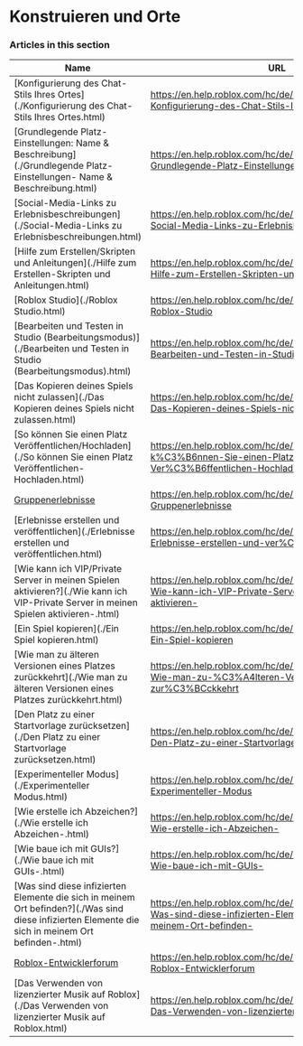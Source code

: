 # Konstruieren und Orte  
### Articles in this section
Name|URL
-|-
[Konfigurierung des Chat-Stils Ihres Ortes](./Konfigurierung des Chat-Stils Ihres Ortes.html) |https://en.help.roblox.com/hc/de/articles/360019904552-Konfigurierung-des-Chat-Stils-Ihres-Ortes
[Grundlegende Platz-Einstellungen: Name & Beschreibung](./Grundlegende Platz-Einstellungen- Name & Beschreibung.html) |https://en.help.roblox.com/hc/de/articles/203314030-Grundlegende-Platz-Einstellungen-Name-Beschreibung
[Social-Media-Links zu Erlebnisbeschreibungen](./Social-Media-Links zu Erlebnisbeschreibungen.html) |https://en.help.roblox.com/hc/de/articles/360000910966-Social-Media-Links-zu-Erlebnisbeschreibungen
[Hilfe zum Erstellen/Skripten und Anleitungen](./Hilfe zum Erstellen-Skripten und Anleitungen.html) |https://en.help.roblox.com/hc/de/articles/203625344-Hilfe-zum-Erstellen-Skripten-und-Anleitungen
[Roblox Studio](./Roblox Studio.html) |https://en.help.roblox.com/hc/de/articles/203313860-Roblox-Studio
[Bearbeiten und Testen in Studio (Bearbeitungsmodus)](./Bearbeiten und Testen in Studio (Bearbeitungsmodus).html) |https://en.help.roblox.com/hc/de/articles/203313870-Bearbeiten-und-Testen-in-Studio-Bearbeitungsmodus-
[Das Kopieren deines Spiels nicht zulassen](./Das Kopieren deines Spiels nicht zulassen.html) |https://en.help.roblox.com/hc/de/articles/203313940-Das-Kopieren-deines-Spiels-nicht-zulassen
[So können Sie einen Platz Veröffentlichen/Hochladen](./So können Sie einen Platz Veröffentlichen-Hochladen.html) |https://en.help.roblox.com/hc/de/articles/203313890-So-k%C3%B6nnen-Sie-einen-Platz-Ver%C3%B6ffentlichen-Hochladen
[Gruppenerlebnisse](./Gruppenerlebnisse.html) |https://en.help.roblox.com/hc/de/articles/203313760-Gruppenerlebnisse
[Erlebnisse erstellen und veröffentlichen](./Erlebnisse erstellen und veröffentlichen.html) |https://en.help.roblox.com/hc/de/articles/203313950-Erlebnisse-erstellen-und-ver%C3%B6ffentlichen
[Wie kann ich VIP/Private Server in meinen Spielen aktivieren?](./Wie kann ich VIP-Private Server in meinen Spielen aktivieren-.html) |https://en.help.roblox.com/hc/de/articles/360000781023-Wie-kann-ich-VIP-Private-Server-in-meinen-Spielen-aktivieren-
[Ein Spiel kopieren](./Ein Spiel kopieren.html) |https://en.help.roblox.com/hc/de/articles/203313900-Ein-Spiel-kopieren
[Wie man zu älteren Versionen eines Platzes zurückkehrt](./Wie man zu älteren Versionen eines Platzes zurückkehrt.html) |https://en.help.roblox.com/hc/de/articles/203313850-Wie-man-zu-%C3%A4lteren-Versionen-eines-Platzes-zur%C3%BCckkehrt
[Den Platz zu einer Startvorlage zurücksetzen](./Den Platz zu einer Startvorlage zurücksetzen.html) |https://en.help.roblox.com/hc/de/articles/203313920-Den-Platz-zu-einer-Startvorlage-zur%C3%BCcksetzen
[Experimenteller Modus](./Experimenteller Modus.html) |https://en.help.roblox.com/hc/de/articles/115003766763-Experimenteller-Modus
[Wie erstelle ich Abzeichen?](./Wie erstelle ich Abzeichen-.html) |https://en.help.roblox.com/hc/de/articles/203313650-Wie-erstelle-ich-Abzeichen-
[Wie baue ich mit GUIs?](./Wie baue ich mit GUIs-.html) |https://en.help.roblox.com/hc/de/articles/203313960-Wie-baue-ich-mit-GUIs-
[Was sind diese infizierten Elemente die sich in meinem Ort befinden?](./Was sind diese infizierten Elemente die sich in meinem Ort befinden-.html) |https://en.help.roblox.com/hc/de/articles/203312920-Was-sind-diese-infizierten-Elemente-die-sich-in-meinem-Ort-befinden-
[Roblox-Entwicklerforum](./Roblox-Entwicklerforum.html) |https://en.help.roblox.com/hc/de/articles/360000240223-Roblox-Entwicklerforum
[Das Verwenden von lizenzierter Musik auf Roblox](./Das Verwenden von lizenzierter Musik auf Roblox.html) |https://en.help.roblox.com/hc/de/articles/360000927163-Das-Verwenden-von-lizenzierter-Musik-auf-Roblox